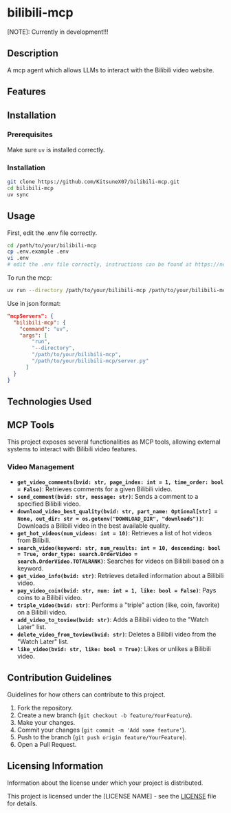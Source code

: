 # bilibili-mcp
[NOTE]: Currently in development!!!

## Description

A mcp agent which allows LLMs to interact with the Bilibili video website.

## Features


## Installation

### Prerequisites
Make sure ``uv`` is installed correctly.

### Installation
```bash
git clone https://github.com/KitsuneX07/bilibili-mcp.git
cd bilibili-mcp
uv sync
```

## Usage
First, edit the .env file correctly.
```bash
cd /path/to/your/bilibili-mcp
cp .env.example .env
vi .env
# edit the .env file correctly, instructions can be found at https://nemo2011.github.io/bilibili-api/#/get-credential
```


To run the mcp:
```bash
uv run --directory /path/to/your/bilibili-mcp /path/to/your/bilibili-mcp/server.py
```

Use in json format:
```json
"mcpServers": {
  "bilibili-mcp": {
    "command": "uv",
    "args": [
        "run",
        "--directory",
        "/path/to/your/bilibili-mcp",
        "/path/to/your/bilibili-mcp/server.py"
      ]
  }
}
```

## Technologies Used
## MCP Tools

This project exposes several functionalities as MCP tools, allowing external systems to interact with Bilibili video features.

### Video Management

*   **`get_video_comments(bvid: str, page_index: int = 1, time_order: bool = False)`**: Retrieves comments for a given Bilibili video.
*   **`send_comment(bvid: str, message: str)`**: Sends a comment to a specified Bilibili video.
*   **`download_video_best_quality(bvid: str, part_name: Optional[str] = None, out_dir: str = os.getenv("DOWNLOAD_DIR", "downloads"))`**: Downloads a Bilibili video in the best available quality.
*   **`get_hot_videos(num_videos: int = 10)`**: Retrieves a list of hot videos from Bilibili.
*   **`search_video(keyword: str, num_results: int = 10, descending: bool = True, order_type: search.OrderVideo = search.OrderVideo.TOTALRANK)`**: Searches for videos on Bilibili based on a keyword.
*   **`get_video_info(bvid: str)`**: Retrieves detailed information about a Bilibili video.
*   **`pay_video_coin(bvid: str, num: int = 1, like: bool = False)`**: Pays coins to a Bilibili video.
*   **`triple_video(bvid: str)`**: Performs a "triple" action (like, coin, favorite) on a Bilibili video.
*   **`add_video_to_toview(bvid: str)`**: Adds a Bilibili video to the "Watch Later" list.
*   **`delete_video_from_toview(bvid: str)`**: Deletes a Bilibili video from the "Watch Later" list.
*   **`like_video(bvid: str, like: bool = True)`**: Likes or unlikes a Bilibili video.


## Contribution Guidelines

Guidelines for how others can contribute to this project.

1.  Fork the repository.
2.  Create a new branch (`git checkout -b feature/YourFeature`).
3.  Make your changes.
4.  Commit your changes (`git commit -m 'Add some feature'`).
5.  Push to the branch (`git push origin feature/YourFeature`).
6.  Open a Pull Request.

## Licensing Information

Information about the license under which your project is distributed.

This project is licensed under the [LICENSE NAME] - see the [LICENSE](LICENSE) file for details.
